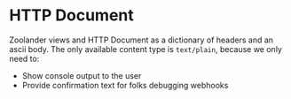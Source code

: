 # HTTP Document
Zoolander views and HTTP Document as a dictionary of headers and an ascii body.
The only available content type is `text/plain`, because we only need to:

* Show console output to the user
* Provide confirmation text for folks debugging webhooks
